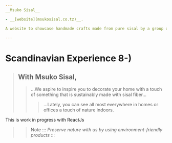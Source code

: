 ```yaml
---
__Msuko Sisal__

- __[website](msukosisal.co.tz)__.

A website to showcase handmade crafts made from pure sisal by a group of amazing mothers from Kimamba village in Kilosa Morogoro.

---
```


# Scandinavian Experience 8-)


> ## With Msuko Sisal,
>> ...We aspire to inspire you to decorate your home with a touch of something that is sustainably made with sisal fiber...
> > > ...Lately, you can see all most everywhere in homes or offices a touch of nature indoors.


This is work in progress with ReactJs


>> Note
:::
*Preserve nature with us by using environment-friendly products*
:::
